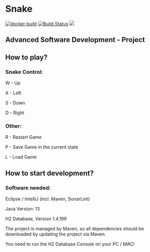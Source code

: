 # Snake
[![docker build](https://img.shields.io/docker/cloud/build/jamhaven/snek.svg)](https://cloud.docker.com/u/wolferl42195/repository/docker/jamhaven/snek)
[![Build Status](https://travis-ci.com/JamHaven/snek.svg?branch=master)](https://travis-ci.com/JamHaven/snek)
<a href="https://codecov.io/gh/jamhaven/snek">
<img src="https://codecov.io/gh/jamhaven/snek" />
</a>
## Advanced Software Development - Project

## How to play?

### Snake Control:
W - Up

A - Left

S - Down

D - Right

### Other:
R - Restart Game

P - Save Game in the current state

L - Load Game

## How to start development?

### Software needed:
Eclipse / IntelliJ (incl. Maven, SonarLint)

Java Version: 13

H2 Database, Version 1.4.199

The project is managed by Maven, so all dependencies should be downloaded by updating the project via Maven.

You need to run the H2 Database Console on your PC / MAC!